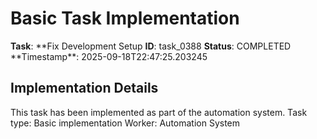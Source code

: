 # Basic Task Implementation

**Task**: **Fix Development Setup
**ID**: task_0388
**Status**: COMPLETED
**Timestamp\*\*: 2025-09-18T22:47:25.203245

## Implementation Details

This task has been implemented as part of the automation system.
Task type: Basic implementation
Worker: Automation System
